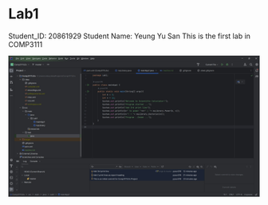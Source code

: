 # Lab1
Student_ID: 20861929
Student Name: Yeung Yu San
This is the first lab in COMP3111

![lab1](markdown_img.jpg)
